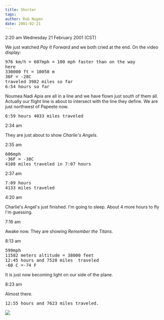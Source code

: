 ```yaml
---
title: Shorter
tags: 
author: Rob Nugen
date: 2001-02-21
---
```


<p class=date>2:20 am Wednesday 21 February 2001
(CST)</p>

<p>We just watched <em>Pay It Forward</em> and we both
cried at the end.  On the video display:</p>

<pre>
976 km/h = 607mph = 100 mph faster than on the way
here
330000 ft = 10058 m
36F = -28C
traveled 3982 miles so far
6:54 hours so far
</pre>

<p>Noumea  Nadi  Apia are all in a line and we have
flown just south of them all. Actually our flight line
is about to intersect with the line they define.  We
are just northwest of  Papeete now.</p>

<pre>
6:59 hours 4033 miles traveled
</pre>

<p class=date>2:34 am</p>

<p>They are just about to show <em>Charlie's
Angels</em>.</p>

<p class=date>2:35 am</p>

<pre>
606mph
-36F = -38C
4108 miles traveled in 7:07 hours
</pre>

<p class=date>2:37 am</p>

<pre>
7:09 hours
4133 miles traveled
</pre>

<p class=date>4:20 am</p>

<p>Charlie's Angel's just finished.  I'm going to
sleep.  About 4 more hours to fly I'm guessing.</p>

<p class=date>7:16 am</p>

<p>Awake now.  They are showing <em>Remember the
Titans</em>.</p>

<p class=date>8:13 am</p>

<pre>
599mph
11582 meters altitude = 38000 feet
12:45 hours and 7528 miles  traveled
-60 C =-74 F
</pre>

<p>It is just now becoming light on our side of the
plane.</p>

<p class=date>8:23 am</p>

<p>Almost there.</p>

<pre>
12:55 hours and 7623 miles traveled.
</pre>

<p><img src="/images/rob/wL-ROB.gif"/></p>

